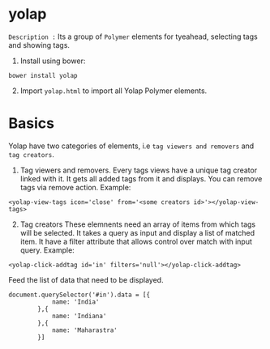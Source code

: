 # yolap

`Description :` Its a group of `Polymer` elements for tyeahead, selecting tags and showing tags.

1. Install using bower: 
```script
bower install yolap
```
2. Import `yolap.html` to import all Yolap Polymer elements.

# Basics
Yolap have two categories of elements, i.e `tag viewers and removers` and `tag creators`.

1. Tag viewers and removers.
Every tags views have a unique tag creator linked with it. It gets all added tags from it and displays. You can remove tags via remove action. Example:
```script
<yolap-view-tags icon='close' from='<some creators id>'></yolap-view-tags>
```

2. Tag creators
These elemnents need an array of items from which tags will be selected. It takes a query as input and display a list of matched item. It have a filter attribute that allows control over match with input query. Example: 

```script
<yolap-click-addtag id='in' filters='null'></yolap-click-addtag>
```

Feed the list of data that need to be displayed.
```script
document.querySelector('#in').data = [{
            name: 'India'
        },{
            name: 'Indiana'
        },{
            name: 'Maharastra'
        }]
```

